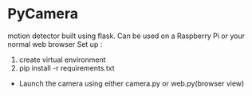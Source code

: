 # PyCamera
motion detector built using flask. Can be used on a Raspberry Pi or your normal web browser
Set up :
1. create virtual environment
2. pip install -r requirements.txt

- Launch the camera using either camera.py or web.py(browser view)
